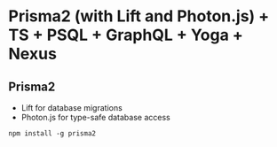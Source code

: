 # Prisma2 (with Lift and Photon.js) + TS + PSQL + GraphQL + Yoga + Nexus

## Prisma2
* Lift for database migrations
* Photon.js for type-safe database access

`npm install -g prisma2`